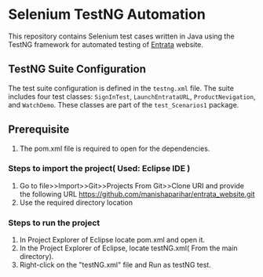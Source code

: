 # Selenium TestNG Automation

This repository contains Selenium test cases written in Java using the TestNG framework for automated testing of [Entrata](https://www.entrata.com/) website.

## TestNG Suite Configuration

The test suite configuration is defined in the `testng.xml` file. The suite includes four test classes: `SignInTest`, `LaunchEntrataURL`, `ProductNevigation`, and `WatchDemo`. These classes are part of the `test_Scenarios1` package.

## Prerequisite
1. The pom.xml file is required to open for the dependencies.

### Steps to import the project( Used: Eclipse IDE )
1. Go to file>>Import>>Git>>Projects From Git>>Clone URI and provide the following URL
 https://github.com/manishaparihar/entrata_website.git
2. Use the required directory location

### Steps to run the project
1. In Project Explorer of Eclipse locate pom.xml and open it.
2. In the Project Explorer of Eclipse, locate testNG.xml( From the main directory).
3. Right-click on the "testNG.xml" file and Run as testNG test.

